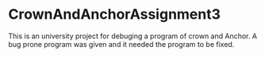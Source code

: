 # CrownAndAnchorAssignment3

This is an university project for debuging a program of crown and Anchor. A bug prone program was given and it needed the program to be fixed. 
